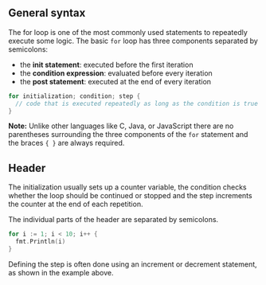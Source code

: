 ## General syntax

The for loop is one of the most commonly used statements to repeatedly execute some logic. The basic `for` loop has three components separated by semicolons:

- the **init statement**: executed before the first iteration
- the **condition expression**: evaluated before every iteration
- the **post statement**: executed at the end of every iteration

```go
for initialization; condition; step {
  // code that is executed repeatedly as long as the condition is true
}
```

**Note:** Unlike other languages like C, Java, or JavaScript there are no parentheses surrounding the three components of the `for` statement and the braces `{ }` are always required.

## Header

The initialization usually sets up a counter variable, the condition checks whether the loop should be continued or stopped and the step increments the counter at the end of each repetition.

The individual parts of the header are separated by semicolons.

```go
for i := 1; i < 10; i++ {
  fmt.Println(i)
}
```

Defining the step is often done using an increment or decrement statement, as shown in the example above.
